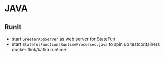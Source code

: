 # JAVA

## RunIt
- start `GreeterAppServer` as web server for StateFun
- start `StatefulFunctionsRuntimeProcesses.java` to spin up testcontainers docker flink/kafka runtime
